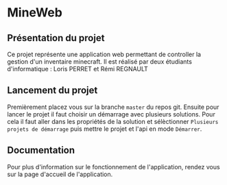# MineWeb

## Présentation du projet

Ce projet représente une application web permettant de controller la gestion d'un inventaire minecraft. 
Il est réalisé par deux étudiants d'informatique : Loris PERRET et Rémi REGNAULT

## Lancement du projet

Premièrement placez vous sur la branche `master` du repos git. Ensuite pour lancer le projet il faut choisir un démarrage avec plusieurs solutions. Pour cela il faut aller dans les propriétés de la solution et sélèctionner `Plusieurs projets de démarrage` puis mettre le projet et l'api en mode `Démarrer`.

## Documentation

Pour plus d'information sur le fonctionnement de l'application, rendez vous sur la page d'accueil de l'application.